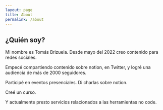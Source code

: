 ```yaml
---
layout: page
title: About
permalink: /about
---
```


## ¿Quién soy?

Mi nombre es Tomás Brizuela.
Desde mayo del 2022 creo contenido para redes sociales.

Empecé compartiendo contenido sobre notion, en Twitter, y logré una audiencia de más de 2000 seguidores.

Participé en eventos presenciales.
Di charlas sobre notion.

Creé un curso.

Y actualmente presto servicios relacionados a las herramientas no code.


